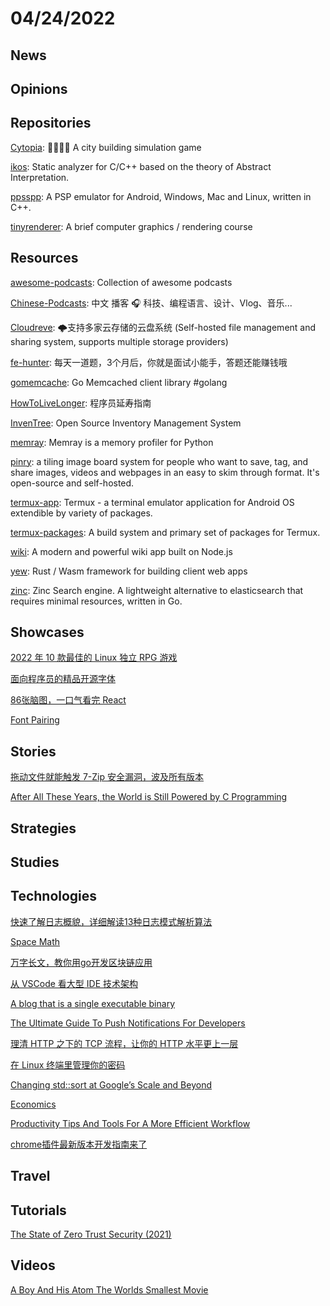 # 04/24/2022

## News

## Opinions

## Repositories
[Cytopia](https://github.com/CytopiaTeam/Cytopia): 🌳🏡🏢🌲 A city building simulation game

[ikos](https://github.com/NASA-SW-VnV/ikos): Static analyzer for C/C++ based on the theory of Abstract Interpretation.

[ppsspp](https://github.com/hrydgard/ppsspp): A PSP emulator for Android, Windows, Mac and Linux, written in C++.

[tinyrenderer](https://github.com/ssloy/tinyrenderer): A brief computer graphics / rendering course

## Resources
[awesome-podcasts](https://github.com/rShetty/awesome-podcasts): Collection of awesome podcasts

[Chinese-Podcasts](https://github.com/alaskasquirrel/Chinese-Podcasts): 中文 播客 🎧 科技、编程语言、设计、Vlog、音乐...

[Cloudreve](https://github.com/cloudreve/Cloudreve): 🌩支持多家云存储的云盘系统 (Self-hosted file management and sharing system, supports multiple storage providers)

[fe-hunter](https://github.com/BetaSu/fe-hunter): 每天一道题，3个月后，你就是面试小能手，答题还能赚钱哦

[gomemcache](https://github.com/bradfitz/gomemcache): Go Memcached client library #golang

[HowToLiveLonger](https://github.com/geekan/HowToLiveLonger): 程序员延寿指南

[InvenTree](https://github.com/inventree/InvenTree): Open Source Inventory Management System

[memray](https://github.com/bloomberg/memray): Memray is a memory profiler for Python

[pinry](https://github.com/pinry/pinry): a tiling image board system for people who want to save, tag, and share images, videos and webpages in an easy to skim through format. It's open-source and self-hosted.

[termux-app](https://github.com/termux/termux-app): Termux - a terminal emulator application for Android OS extendible by variety of packages.

[termux-packages](https://github.com/termux/termux-packages): A build system and primary set of packages for Termux.

[wiki](https://github.com/requarks/wiki): A modern and powerful wiki app built on Node.js

[yew](https://github.com/yewstack/yew): Rust / Wasm framework for building client web apps

[zinc](https://github.com/zinclabs/zinc): Zinc Search engine. A lightweight alternative to elasticsearch that requires minimal resources, written in Go.

## Showcases
[2022 年 10 款最佳的 Linux 独立 RPG 游戏](https://linux.cn/article-14479-1.html)

[面向程序员的精品开源字体](https://my.oschina.net/hardbone/blog/5515310)

[86张脑图，一口气看完 React](https://mp.weixin.qq.com/s/kVTwB1rMRJKay_HpMrbRjw)

[Font Pairing](https://www.fontpairings.com/font-paring-tool.html)

## Stories
[拖动文件就能触发 7-Zip 安全漏洞，波及所有版本](https://www.oschina.net/news/191862/7-zip-vulnerabilities)

[After All These Years, the World is Still Powered by C Programming](https://www.toptal.com/c/after-all-these-years-the-world-is-still-powered-by-c-programming)

## Strategies


## Studies

## Technologies
[快速了解日志概貌，详细解读13种日志模式解析算法](https://my.oschina.net/yunzhihui/blog/5514043)

[Space Math](https://aimath.org/~farmer/spacemath/)

[万字长文，教你用go开发区块链应用](https://mp.weixin.qq.com/s/cjftQIFqdTYHt3pqcbfzdQ)

[从 VSCode 看大型 IDE 技术架构](https://cloud.tencent.com/developer/article/1586388)

[A blog that is a single executable binary](https://www.andreinc.net/2022/04/10/a-blog-that-is-a-single-executable-binary)

[The Ultimate Guide To Push Notifications For Developers](https://www.smashingmagazine.com/2022/04/guide-push-notifications-developers/)

[理清 HTTP 之下的 TCP 流程，让你的 HTTP 水平更上一层](https://mp.weixin.qq.com/s/RZoi7DZHAjU_qP8XUCuXMQ)

[在 Linux 终端里管理你的密码](https://linux.cn/article-14480-1.html)

[Changing std::sort at Google’s Scale and Beyond](https://danlark.org/2022/04/20/changing-stdsort-at-googles-scale-and-beyond/)

[Economics](https://thorconpower.com/economics/)

[Productivity Tips And Tools For A More Efficient Workflow](https://www.smashingmagazine.com/2022/04/productivity-tips-tools/)

[chrome插件最新版本开发指南来了](https://juejin.cn/post/7051466934948200461)

## Travel

## Tutorials
[The State of Zero Trust Security (2021)](https://www.okta.com/sites/default/files/2021-07/WPR-2021-ZeroTrust-070821.pdf)

## Videos
[A Boy And His Atom The Worlds Smallest Movie](https://www.youtube.com/watch?v=PxzXnDFypwI)
